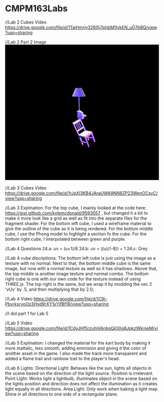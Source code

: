 # CMPM163Labs

//Lab 2 Cubes Video
https://drive.google.com/file/d/1TaiHmrjy326l5j7phbM1IykEN_uD7bBQ/view?usp=sharing

//Lab 2 Part 2 Image
![](Lab%202/Part2.PNG)

//Lab 3 Cubes Video
https://drive.google.com/file/d/1rJpXl3KB4JAraUWA9NN8ZP23WenOCsyC/view?usp=sharing

//Lab 3 Explination:
For the top cube, I mainly looked at the code here:
https://gist.github.com/kylemcdonald/9593057 ,
but changed it a bit to make it more look like a grid as well as fit into the separate
files for the fragment shader. 
For the bottom left cube, I used a wireframe material to give the outline of the cube as
it is being rendered. 
For the bottom middle cube, I use the Phong model to highlight a section fo the cube. 
For the bottom right cube, I interpolated between green and purple. 

//Lab 4 Questions
24.a: uv = (u+1)/8
24.b: uv = ((u)/(-8)) + 1
24.c: Grey

//Lab 4 cube discriptions:
The bottom left cube is just using the image as a texture with no normal.
Next to that, the bottom middle cube is the same image, but now with a normal texture 
as well so it has shadows. 
Above that, the top middle is another image texture and normal combo.
The bottom right cube is one with our own code for the texture instead of using THREE.js.
The top right is the same, but we wrap it by modding the vec 2 'vUv' by .5, and then 
multiplying that by 2.0;

//Lab 4 Video
https://drive.google.com/file/d/1C9i-PbvrksryoOz3Hyd9rXY1xYifBf1R/view?usp=sharing

//I did part 1 for Lab 5

//Lab 5 Video
https://drive.google.com/file/d/1CdyJHf5rzuhiVAnbgQjO0g8JpkzWkmeM/view?usp=sharing

//Lab 5 Explination:
I changed the material for the kart body by making it more mattalic, less smooth, adding
emmision and giving it the color of another asset in the game. I also made the track more 
transparent and added a flame trail and rainbow trail to the player's head. 

//Lab 6 Lights: 
Directional Light: Behaves like the sun, lights all objects in the scene based on the direction of the light source. Position is irrelevant. 
Point LIght: Works light a lightbulb, illuminates object in the scene based on the lights position and 
direction does not affect the illumination as it creates light equally in all directions. 
Area Light: Only work when baking a light map. Shine in all directions to one side of a rectangular plane. 

